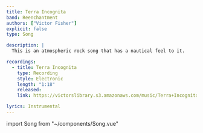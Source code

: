 ```yaml
---
title: Terra Incognita
band: Reenchantment
authors: ["Victor Fisher"]
explicit: false
type: Song

description: |
  This is an atmospheric rock song that has a nautical feel to it.

recordings:
  - title: Terra Incognita
    type: Recording
    style: Electronic
    length: "1:18"
    released: 
    link: https://victorslibrary.s3.amazonaws.com/music/Terra+Incognita/Terra+Incognita.mp3

lyrics: Instrumental
---
```


import Song from "~/components/Song.vue"

<Song :songData="$frontmatter" />
